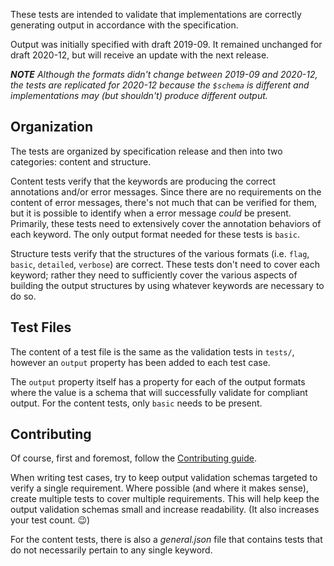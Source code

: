 These tests are intended to validate that implementations are correctly generating output in accordance with the specification.

Output was initially specified with draft 2019-09.  It remained unchanged for draft 2020-12, but will receive an update with the next release.

***NOTE** Although the formats didn't change between 2019-09 and 2020-12, the tests are replicated for 2020-12 because the `$schema` is different and implementations may (but shouldn't) produce different output.*

## Organization

The tests are organized by specification release and then into two categories: content and structure.

Content tests verify that the keywords are producing the correct annotations and/or error messages.  Since there are no requirements on the content of error messages, there's not much that can be verified for them, but it is possible to identify when a error message _could_ be present.  Primarily, these tests need to extensively cover the annotation behaviors of each keyword.  The only output format needed for these tests is `basic`.

Structure tests verify that the structures of the various formats (i.e. `flag`, `basic`, `detailed`, `verbose`) are correct.  These tests don't need to cover each keyword; rather they need to sufficiently cover the various aspects of building the output structures by using whatever keywords are necessary to do so.

## Test Files

The content of a test file is the same as the validation tests in `tests/`, however an `output` property has been added to each test case.

The `output` property itself has a property for each of the output formats where the value is a schema that will successfully validate for compliant output.  For the content tests, only `basic` needs to be present.

## Contributing

Of course, first and foremost, follow the [Contributing guide](/CONTRIBUTING.md).

When writing test cases, try to keep output validation schemas targeted to verify a single requirement.  Where possible (and where it makes sense), create multiple tests to cover multiple requirements.  This will help keep the output validation schemas small and increase readability.  (It also increases your test count. 😉)

For the content tests, there is also a _general.json_ file that contains tests that do not necessarily pertain to any single keyword.
<!-- This general.json file may be added to the structure tests later, but I haven't gotten to them yet, so I don't know. -->
